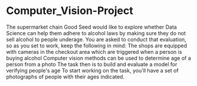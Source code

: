 # Computer_Vision-Project
The supermarket chain Good Seed would like to explore whether Data Science can help them adhere to alcohol laws by making sure they do not sell alcohol to people underage. You are asked to conduct that evaluation, so as you set to work, keep the following in mind: The shops are equipped with cameras in the checkout area which are triggered when a person is buying alcohol Computer vision methods can be used to determine age of a person from a photo The task then is to build and evaluate a model for verifying people's age To start working on the task, you'll have a set of photographs of people with their ages indicated.
